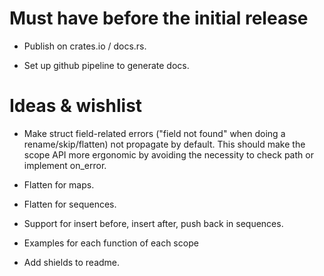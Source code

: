 # Must have before the initial release

- Publish on crates.io / docs.rs.

- Set up github pipeline to generate docs.

# Ideas & wishlist

- Make struct field-related errors ("field not found" when doing a rename/skip/flatten) not propagate by default.
  This should make the scope API more ergonomic by avoiding the necessity to check path or implement on_error.

- Flatten for maps.

- Flatten for sequences.

- Support for insert before, insert after, push back in sequences.

- Examples for each function of each scope

- Add shields to readme.

